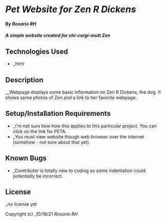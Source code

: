 # _Pet Website for Zen R Dickens_

#### By _Rosario RH_

#### _A simple website created for chi-corgi-mutt Zen_

## Technologies Used

* _html

## Description

__Webpage displays some basic information on Zen R Dickens, the dog. It shows some photos of Zen and a link to her favorite webpage. 

## Setup/Installation Requirements

* _I'm not sure how how this applies to this particular project. You can click on the link for PETA.
* _You must view website though web browser over the internet (somehow - not sure about that yet).

## Known Bugs

* _Contributer is totally new to coding so some indentation could potentially be incorrect. 

## License

_no license yet

Copyright (c) _10/16/21 _Rosario RH_